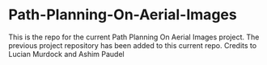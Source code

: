 # Path-Planning-On-Aerial-Images
This is the repo for the current Path Planning On Aerial Images project. The previous project repository has been added to this current repo. Credits to Lucian Murdock and Ashim Paudel
